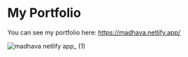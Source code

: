 # My Portfolio

You can see my portfolio here: https://madhava.netlify.app/

![madhava netlify app_ (1)](https://user-images.githubusercontent.com/89199369/171476945-6d8b95a7-a639-48b8-98c5-4834dd7e34f5.png)
